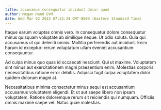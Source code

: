```yaml
---
title: accusamus consequatur incidunt dolor quod
author: Megan Hand DVM
date: Wed Mar 02 2022 07:22:34 GMT-0500 (Eastern Standard Time)
---
```

Itaque earum voluptas omnis vero. In consequatur dolore consequatur minus quisquam voluptate ab similique neque. Ut odio soluta. Quia qui accusamus ut qui deleniti omnis. Mollitia perferendis aut incidunt. Enim harum id excepturi rerum voluptatum ullam eveniet accusantium consequuntur.

 Ad culpa minus quo quas id occaecati nesciunt. Qui ut maxime. Voluptatem sint minus aut exercitationem magni praesentium enim. Molestias corporis necessitatibus ratione error debitis. Adipisci fugit culpa voluptatem dolor quidem dolorum magni at.

 Necessitatibus minima consectetur minus sequi est accusantium accusamus voluptatem eligendi. Et ut aut saepe libero non ipsam voluptatem. Ratione doloremque rerum sit reiciendis qui numquam. Officiis omnis maxime saepe vel. Natus quae molestias.